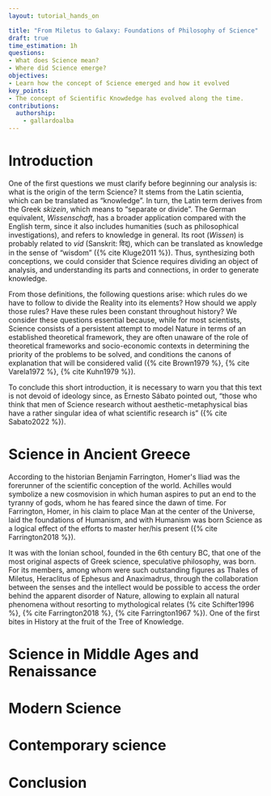 ```yaml
---
layout: tutorial_hands_on

title: "From Miletus to Galaxy: Foundations of Philosophy of Science"
draft: true
time_estimation: 1h
questions:
- What does Science mean?
- Where did Science emerge?
objectives:
- Learn how the concept of Science emerged and how it evolved
key_points:
- The concept of Scientific Knowdedge has evolved along the time.
contributions:
  authorship:
    - gallardoalba
---
```


# Introduction

One of the first questions we must clarify before beginning our analysis is: what is the origin of the term Science? It stems from the Latin scientia, which can be translated as “knowledge”. In turn, the Latin term derives from the Greek *skizein*, which means to “separate or divide”. The German equivalent, *Wissenschaft*, has a broader application compared with the English term, since it also includes humanities (such as philosophical investigations), and refers to knowledge in general. Its root (*Wissen*) is probably related to *vid* (Sanskrit: विद्), which can be translated as knowledge in the sense of “wisdom”  ({% cite Kluge2011 %}). Thus, synthesizing both conceptions, we could consider that Science requires dividing an object of analysis, and understanding its parts and connections, in order to generate knowledge. 

From those definitions, the following questions arise: which rules do we have to follow to divide the Reality into its elements? How should we apply those rules? Have these rules been constant throughout history? We consider these questions essential because, while for most scientists, Science consists of a persistent attempt to model Nature in terms of an established theoretical framework, they are often unaware of the role of theoretical frameworks and socio-economic contexts in determining the priority of the problems to be solved, and conditions the canons of explanation that will be considered valid ({% cite Brown1979 %}, {% cite Varela1972 %}, {% cite Kuhn1979 %}).  

To conclude this short introduction, it is necessary to warn you that this text is not devoid of ideology since, as Ernesto Sábato pointed out, “those who think that men of Science research without aesthetic-metaphysical bias have a rather singular idea of what scientific research is” ({% cite Sabato2022 %}).

# Science in Ancient Greece

According to the historian Benjamin Farrington, Homer's Iliad was the forerunner of the scientific conception of the world. Achilles would symbolize a new cosmovision in which human aspires to put an end to the tyranny of gods, whom he has feared since the dawn of time. For Farrington, Homer, in his claim to place Man at the center of the Universe, laid the foundations of Humanism, and with Humanism was born Science as a logical effect of the efforts to master her/his present ({% cite Farrington2018 %}).

It was with the Ionian school, founded in the 6th century BC, that one of the most original aspects of Greek science, speculative philosophy, was born. For its members, among whom were such outstanding figures as Thales of Miletus, Heraclitus of Ephesus and Anaximadrus, through the collaboration between the senses and the intellect would be  possible to access the order behind the apparent disorder of Nature, allowing to explain all natural phenomena without resorting to mythological relates (% cite Schifter1996 %}, {% cite Farrington2018 %}, {% cite Farrington1967 %}).  One of the first bites in History at the fruit of the Tree of Knowledge.

# Science in Middle Ages and Renaissance

# Modern Science

# Contemporary science

# Conclusion
